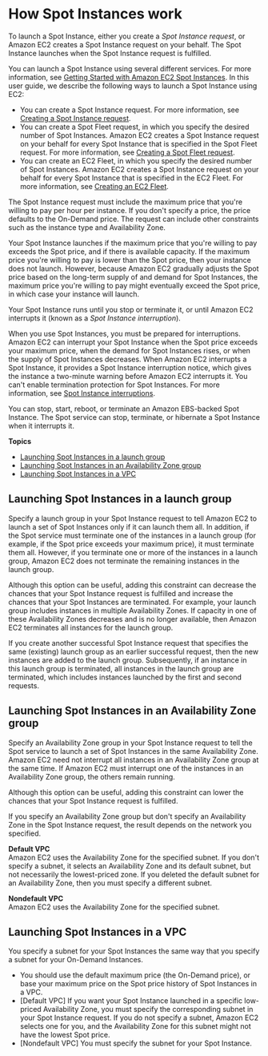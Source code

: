 # How Spot Instances work<a name="how-spot-instances-work"></a>

To launch a Spot Instance, either you create a *Spot Instance request*, or Amazon EC2 creates a Spot Instance request on your behalf\. The Spot Instance launches when the Spot Instance request is fulfilled\.

You can launch a Spot Instance using several different services\. For more information, see [Getting Started with Amazon EC2 Spot Instances](http://aws.amazon.com/ec2/spot/getting-started/)\. In this user guide, we describe the following ways to launch a Spot Instance using EC2:
+ You can create a Spot Instance request\. For more information, see [Creating a Spot Instance request](spot-requests.md#using-spot-instances-request)\.
+ You can create a Spot Fleet request, in which you specify the desired number of Spot Instances\. Amazon EC2 creates a Spot Instance request on your behalf for every Spot Instance that is specified in the Spot Fleet request\. For more information, see [Creating a Spot Fleet request](spot-fleet-requests.md#create-spot-fleet)\.
+ You can create an EC2 Fleet, in which you specify the desired number of Spot Instances\. Amazon EC2 creates a Spot Instance request on your behalf for every Spot Instance that is specified in the EC2 Fleet\. For more information, see [Creating an EC2 Fleet](manage-ec2-fleet.md#create-ec2-fleet)\.

The Spot Instance request must include the maximum price that you're willing to pay per hour per instance\. If you don't specify a price, the price defaults to the On\-Demand price\. The request can include other constraints such as the instance type and Availability Zone\.

Your Spot Instance launches if the maximum price that you're willing to pay exceeds the Spot price, and if there is available capacity\. If the maximum price you're willing to pay is lower than the Spot price, then your instance does not launch\. However, because Amazon EC2 gradually adjusts the Spot price based on the long\-term supply of and demand for Spot Instances, the maximum price you're willing to pay might eventually exceed the Spot price, in which case your instance will launch\.

Your Spot Instance runs until you stop or terminate it, or until Amazon EC2 interrupts it \(known as a *Spot Instance interruption*\)\.

When you use Spot Instances, you must be prepared for interruptions\. Amazon EC2 can interrupt your Spot Instance when the Spot price exceeds your maximum price, when the demand for Spot Instances rises, or when the supply of Spot Instances decreases\. When Amazon EC2 interrupts a Spot Instance, it provides a Spot Instance interruption notice, which gives the instance a two\-minute warning before Amazon EC2 interrupts it\. You can't enable termination protection for Spot Instances\. For more information, see [Spot Instance interruptions](spot-interruptions.md)\.

You can stop, start, reboot, or terminate an Amazon EBS\-backed Spot Instance\. The Spot service can stop, terminate, or hibernate a Spot Instance when it interrupts it\.

**Topics**
+ [Launching Spot Instances in a launch group](#spot-launch-group)
+ [Launching Spot Instances in an Availability Zone group](#spot-az-group)
+ [Launching Spot Instances in a VPC](#concepts-spot-instances-vpcs)

## Launching Spot Instances in a launch group<a name="spot-launch-group"></a>

Specify a launch group in your Spot Instance request to tell Amazon EC2 to launch a set of Spot Instances only if it can launch them all\. In addition, if the Spot service must terminate one of the instances in a launch group \(for example, if the Spot price exceeds your maximum price\), it must terminate them all\. However, if you terminate one or more of the instances in a launch group, Amazon EC2 does not terminate the remaining instances in the launch group\.

Although this option can be useful, adding this constraint can decrease the chances that your Spot Instance request is fulfilled and increase the chances that your Spot Instances are terminated\. For example, your launch group includes instances in multiple Availability Zones\. If capacity in one of these Availability Zones decreases and is no longer available, then Amazon EC2 terminates all instances for the launch group\.

If you create another successful Spot Instance request that specifies the same \(existing\) launch group as an earlier successful request, then the new instances are added to the launch group\. Subsequently, if an instance in this launch group is terminated, all instances in the launch group are terminated, which includes instances launched by the first and second requests\.

## Launching Spot Instances in an Availability Zone group<a name="spot-az-group"></a>

Specify an Availability Zone group in your Spot Instance request to tell the Spot service to launch a set of Spot Instances in the same Availability Zone\. Amazon EC2 need not interrupt all instances in an Availability Zone group at the same time\. If Amazon EC2 must interrupt one of the instances in an Availability Zone group, the others remain running\.

Although this option can be useful, adding this constraint can lower the chances that your Spot Instance request is fulfilled\.

If you specify an Availability Zone group but don't specify an Availability Zone in the Spot Instance request, the result depends on the network you specified\.

**Default VPC**  
Amazon EC2 uses the Availability Zone for the specified subnet\. If you don't specify a subnet, it selects an Availability Zone and its default subnet, but not necessarily the lowest\-priced zone\. If you deleted the default subnet for an Availability Zone, then you must specify a different subnet\.

**Nondefault VPC**  
Amazon EC2 uses the Availability Zone for the specified subnet\.

## Launching Spot Instances in a VPC<a name="concepts-spot-instances-vpcs"></a>

You specify a subnet for your Spot Instances the same way that you specify a subnet for your On\-Demand Instances\.
+ You should use the default maximum price \(the On\-Demand price\), or base your maximum price on the Spot price history of Spot Instances in a VPC\.
+ \[Default VPC\] If you want your Spot Instance launched in a specific low\-priced Availability Zone, you must specify the corresponding subnet in your Spot Instance request\. If you do not specify a subnet, Amazon EC2 selects one for you, and the Availability Zone for this subnet might not have the lowest Spot price\.
+ \[Nondefault VPC\] You must specify the subnet for your Spot Instance\.